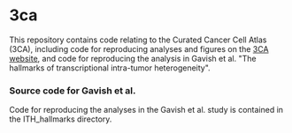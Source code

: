 # 3ca
This repository contains code relating to the Curated Cancer Cell Atlas (3CA), including code for reproducing analyses and figures on the [3CA website](https://www.weizmann.ac.il/sites/3CA), and code for reproducing the analysis in Gavish et al. "The hallmarks of transcriptional intra-tumor heterogeneity".

### Source code for Gavish et al.
Code for reproducing the analyses in the Gavish et al. study is contained in the ITH_hallmarks directory.
